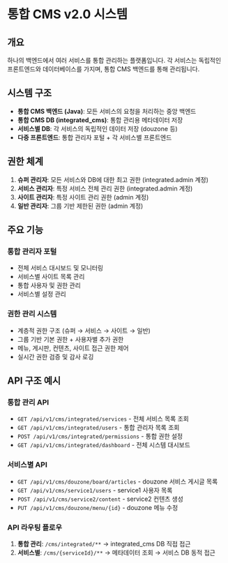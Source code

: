 # 통합 CMS v2.0 시스템

## 개요
하나의 백엔드에서 여러 서비스를 통합 관리하는 플랫폼입니다. 각 서비스는 독립적인 프론트엔드와 데이터베이스를 가지며, 통합 CMS 백엔드를 통해 관리됩니다.

## 시스템 구조
- **통합 CMS 백엔드 (Java)**: 모든 서비스의 요청을 처리하는 중앙 백엔드
- **통합 CMS DB (integrated_cms)**: 통합 관리용 메타데이터 저장
- **서비스별 DB**: 각 서비스의 독립적인 데이터 저장 (douzone 등)
- **다중 프론트엔드**: 통합 관리자 포털 + 각 서비스별 프론트엔드

## 권한 체계
1. **슈퍼 관리자**: 모든 서비스와 DB에 대한 최고 권한 (integrated.admin 계정)
2. **서비스 관리자**: 특정 서비스 전체 관리 권한 (integrated.admin 계정)
3. **사이트 관리자**: 특정 사이트 관리 권한 (admin 계정)
4. **일반 관리자**: 그룹 기반 제한된 권한 (admin 계정)

## 주요 기능

### 통합 관리자 포털
- 전체 서비스 대시보드 및 모니터링
- 서비스별 사이트 목록 관리
- 통합 사용자 및 권한 관리
- 서비스별 설정 관리

### 권한 관리 시스템
- 계층적 권한 구조 (슈퍼 → 서비스 → 사이트 → 일반)
- 그룹 기반 기본 권한 + 사용자별 추가 권한
- 메뉴, 게시판, 컨텐츠, 사이트 접근 권한 제어
- 실시간 권한 검증 및 감사 로깅

## API 구조 예시

### 통합 관리 API
- `GET /api/v1/cms/integrated/services` - 전체 서비스 목록 조회
- `GET /api/v1/cms/integrated/users` - 통합 관리자 목록 조회
- `POST /api/v1/cms/integrated/permissions` - 통합 권한 설정
- `GET /api/v1/cms/integrated/dashboard` - 전체 시스템 대시보드

### 서비스별 API  
- `GET /api/v1/cms/douzone/board/articles` - douzone 서비스 게시글 목록
- `GET /api/v1/cms/service1/users` - service1 사용자 목록
- `POST /api/v1/cms/service2/content` - service2 컨텐츠 생성
- `PUT /api/v1/cms/douzone/menu/{id}` - douzone 메뉴 수정

### API 라우팅 플로우
1. **통합 관리**: `/cms/integrated/**` → integrated_cms DB 직접 접근
2. **서비스별**: `/cms/{serviceId}/**` → 메타데이터 조회 → 서비스 DB 동적 접근